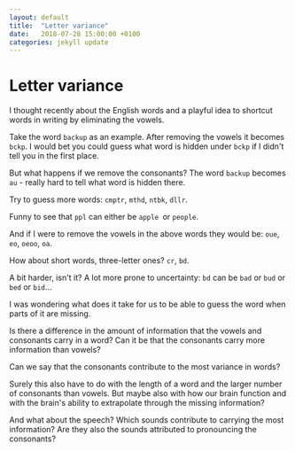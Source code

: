 ```yaml
---
layout: default
title:  "Letter variance"
date:   2018-07-28 15:00:00 +0100
categories: jekyll update
---
```


# Letter variance

I thought recently about the English words and a playful idea to shortcut words in writing by eliminating the vowels.

Take the word `backup` as an example. After removing the vowels it becomes `bckp`. I would bet you could guess what word is hidden under `bckp` if I didn't tell you in the first place.

But what happens if we remove the consonants? The word `backup` becomes `au` - really hard to tell what word is hidden there.

Try to guess more words: `cmptr`, `mthd`, `ntbk`, `dllr`.

Funny to see that `ppl` can either be `apple `or `people`.

And if I were to remove the vowels in the above words they would be: `oue`, `eo`, `oeoo`, `oa`.

How about short words, three-letter ones? `cr`, `bd`.

A bit harder, isn't it? A lot more prone to uncertainty: `bd` can be `bad` or `bud` or `bed` or `bid`...

I was wondering what does it take for us to be able to guess the word when parts of it are missing.

Is there a difference in the amount of information that the vowels and consonants carry in a word? Can it be that the consonants carry more information than vowels?

Can we say that the consonants contribute to the most variance in words?

Surely this also have to do with the length of a word and the larger number of consonants than vowels. But maybe also with how our brain function and with the brain's ability to extrapolate through the missing information?

And what about the speech? Which sounds contribute to carrying the most information? Are they also the sounds attributed to pronouncing the consonants?
